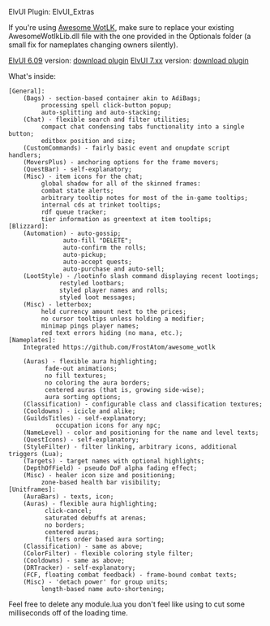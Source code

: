 ElvUI Plugin: ElvUI_Extras

If you're using [Awesome WotLK]([URL](https://github.com/FrostAtom/awesome_wotlk)), make sure to replace your existing AwesomeWotlkLib.dll file with the one provided in the Optionals folder (a small fix for nameplates changing owners silently).

[ElvUI 6.09](https://github.com/ElvUI-WotLK/ElvUI) version: [download plugin](https://github.com/noname08662/ElvUI_Extras/releases/download/1.10/ElvUI_Extras.ElvUI.6.09.zip)
[ElvUI 7.xx](https://github.com/Crumdidlyumshis/ElvUI) version: [download plugin](https://github.com/noname08662/ElvUI_Extras/releases/download/1.10/ElvUI_Extras.ElvUI.7.zip)

What's inside:
```
[General]:
	(Bags) - section-based container akin to AdiBags;
		 processing spell click-button popup;
		 auto-splitting and auto-stacking;
	(Chat) - flexible search and filter utilities;
		 compact chat condensing tabs functionality into a single button;
		 editbox position and size;
	(CustomCommands) - fairly basic event and onupdate script handlers;
	(MoversPlus) - anchoring options for the frame movers;
	(QuestBar) - self-explanatory;
	(Misc) - item icons for the chat;
		 global shadow for all of the skinned frames:
		 combat state alerts;
		 arbitrary tooltip notes for most of the in-game tooltips;
		 internal cds at trinket tooltips;
		 rdf queue tracker;
		 tier information as greentext at item tooltips;
[Blizzard]:
	(Automation) - auto-gossip;
		       auto-fill "DELETE";
		       auto-confirm the rolls;
		       auto-pickup;
		       auto-accept quests;
		       auto-purchase and auto-sell;
	(LootStyle) - /lootinfo slash command displaying recent lootings;
		      restyled lootbars;
		      styled player names and rolls;
		      styled loot messages;
	(Misc) - letterbox;
		 held currency amount next to the prices;
		 no cursor tooltips unless holding a modifier;
		 minimap pings player names;
		 red text errors hiding (no mana, etc.);
[Nameplates]:
	Integrated https://github.com/FrostAtom/awesome_wotlk
	
	(Auras) - flexible aura highlighting;
		  fade-out animations;
		  no fill textures;
		  no coloring the aura borders;
		  centered auras (that is, growing side-wise);
		  aura sorting options;
	(Classification) - configurable class and classification textures;
	(Cooldowns) - icicle and alike;
	(GuildsTitles) - self-explanatory;
			 occupation icons for any npc;
	(NameLevel) - color and positioning for the name and level texts;
	(QuestIcons) - self-explanatory;
	(StyleFilter) - filter linking, arbitrary icons, additional triggers (Lua);
	(Targets) - target names with optional highlights;
	(DepthOfField) - pseudo DoF alpha fading effect;
	(Misc) - healer icon size and positioning;
		 zone-based health bar visibility;
[Unitframes]:
	(AuraBars) - texts, icon;
	(Auras) - flexible aura highlighting;
		  click-cancel;
		  saturated debuffs at arenas;
		  no borders;
		  centered auras;
		  filters order based aura sorting;
	(Classification) - same as above;
	(ColorFilter) - flexible coloring style filter;
	(Cooldowns) - same as above;
	(DRTracker) - self-explanatory;
	(FCF, floating combat feedback) - frame-bound combat texts;
	(Misc) - 'detach power' for group units;
		 length-based name auto-shortening;
```

Feel free to delete any module.lua you don't feel like using to cut some milliseconds off of the loading time.
